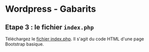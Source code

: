 # Wordpress - Gabarits

## Etape 3 : le fichier `index.php`

Téléchargez le [fichier index.php](ressources/wordpress_ressources.zip). Il s'agit du code HTML d'une page Bootstrap basique.